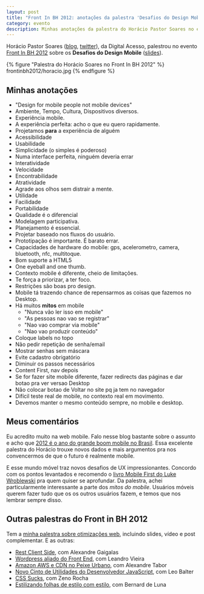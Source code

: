 ```yaml
---
layout: post
title: "Front In BH 2012: anotações da palestra 'Desafios do Design Mobile' do Horácio Soares"
category: evento
description: Minhas anotações da palestra do Horácio Pastor Soares no evento Front in BH 2012
---
```


Horácio Pastor Soares ([blog](http://horaciosoares.blogspot.com.br/), [twitter](https://twitter.com/horaciosoares)), da Digital Acesso, palestrou no evento [Front In BH 2012](http://www.frontinbh.com.br/) sobre os **Desafios do Design Mobile** ([slides](http://www.slideshare.net/horacio.soares/frontinbh-os-dasafios-do-desagin-mobile)).

{% figure "Palestra do Horácio Soares no Front In BH 2012" %}
	frontinbh2012/horacio.jpg
{% endfigure %}

## Minhas anotações

* "Design for mobile people not mobile devices"
* Ambiente, Tempo, Cultura, Dispositivos diversos.
* Experiência mobile.
* A experiência perfeita: acho o que eu quero rapidamente.
* Projetamos **para** a experiência de alguém
* Acessibilidade
* Usabilidade
* Simplicidade (o simples é poderoso)
* Numa interface perfeita, ninguém deveria errar
* Interatividade
* Velocidade
* Encontrabilidade
* Atratividade
* Agrade aos olhos sem distrair a mente.
* Utilidade
* Facilidade
* Portabilidade
* Qualidade é o diferencial
* Modelagem participativa.
* Planejamento é essencial.
* Projetar baseado nos fluxos do usuário.
* Prototipação é importante. É barato errar.
* Capacidades de hardware do mobile: gps, acelerometro, camera, bluetooth, nfc, multitoque.
* Bom suporte a HTML5
* One eyeball and one thumb.
* Contexto mobile é diferente, cheio de limitações.
* Te força a priorizar, a ter foco.
* Restrições são boas pro design.
* Mobile tá trazendo chance de repensarmos as coisas que fazemos no Desktop.
* Há muitos **mitos** em mobile
	* "Nunca vão ler isso em mobile"
	* "As pessoas nao vao se registrar"
	* "Nao vao comprar via mobile"
	* "Nao vao produzir conteúdo"
* Coloque labels no topo
* Não pedir repetição de senha/email
* Mostrar senhas sem máscara
* Evite cadastro obrigatório
* Diminuir os passos necessários
* Content First, nav depois
* Se for fazer site mobile diferente, fazer redirects das páginas e dar botao pra ver versao Desktop
* Não colocar botao de Voltar no site pq ja tem no navegador
* Difícil teste real de mobile, no contexto real em movimento.
* Devemos manter o mesmo conteúdo sempre, no mobile e desktop.

## Meus comentários

Eu acredito muito na web mobile. Falo nesse blog bastante sobre o assunto e acho que [2012 é o ano do grande boom mobile no Brasil](http://blog.caelum.com.br/2012-e-o-ano-do-mercado-mobile-no-brasil/). Essa excelente palestra do Horácio trouxe novos dados e mais argumentos pra nos convencermos de que o futuro é realmente mobile.

E esse mundo móvel traz novos desafios de UX impressionantes. Concordo com os pontos levantados e recomendo o [livro Mobile First do Luke Wroblewski](/review-livro-mobile-first-luke-wroblewski/) pra quem quiser se aprofundar. Da palestra, achei particularmente interessante a parte dos *mitos do mobile*. Usuários móveis querem fazer tudo que os os outros usuários fazem, e temos que nos lembrar sempre disso.

## Outras palestras do Front in BH 2012

Tem a [minha palestra sobre otimizações web](/frontinbh-otimizacoes-web/), incluindo slides, vídeo e post complementar. E as outras:

* [Rest Client Side](/front-in-bh-rest-client-side-alexandre-gaigalas/), com Alexandre Gaigalas
* [Wordpress aliado do Front End](/front-in-bh-wordpress-leandro-vieira/), com Leandro Vieira
* [Amazon AWS e CDN no Peixe Urbano](/front-in-bh-peixe-urbano-amazon-cdn-alexandre-tabor/), com Alexandre Tabor
* [Novo Cinto de Utilidades do Desenvolvedor JavaScript](/front-in-bh-novidades-mozilla-leo-balter/), com Leo Balter
* [CSS Sucks](/front-in-bh-css-sucks-zeno-rocha/), com Zeno Rocha
* [Estilizando folhas de estilo com estilo](/front-in-bh-estilizando-css-com-estilo-bernard-de-luna/), com Bernard de Luna




